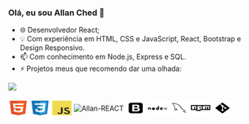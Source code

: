 ### Olá, eu sou Allan Ched 👋

- 🌐 Desenvolvedor React;
- 💡 Com experiência em HTML, CSS e JavaScript, React, Bootstrap e Design Responsivo.
- 📫 Com conhecimento em Node.js, Express e SQL.
- ⚡ Projetos meus que recomendo dar uma olhada:
  
<div>
  <a href="https://github.com/AllanChed">
  <img height="180em" src="https://github-readme-stats.vercel.app/api/top-langs/?username=AllanChed&show_icons=true&theme=dark"/>
</div>
  
<div style="display: inline-block;"><br>
  <img align="center" alt="Allan-HTML" height="30" width="40" src="https://github.com/devicons/devicon/blob/master/icons/html5/html5-original.svg">
  <img align="center" alt="Allan-CSS" height="30" width="40" src="https://github.com/devicons/devicon/blob/master/icons/css3/css3-original.svg">
  <img align="center" alt="Allan-JS" height="30" width="40" src="https://github.com/devicons/devicon/blob/master/icons/javascript/javascript-original.svg">
  <img align="center" alt="Allan-REACT" height="30" width="40" src="https://github.com/vorillaz/devicons/blob/master/!SVG/react.svg">
  <img align="center" alt="Allan-BOOTSTRAP" height="30" width="40" src="https://github.com/vorillaz/devicons/blob/master/!SVG/bootstrap.svg">
  <img align="center" alt="Allan-NODE" height="30" width="40" src="https://github.com/vorillaz/devicons/blob/master/!SVG/nodejs.svg">
  <img align="center" alt="Allan-SQL" height="30" width="40" src="https://github.com/vorillaz/devicons/blob/master/!SVG/mysql.svg">
  <img align="center" alt="Allan-NPM" height="30" width="40" src="https://github.com/vorillaz/devicons/blob/master/!SVG/npm.svg">
  <img align="center" alt="Allan-GIT" height="30" width="40" src="https://github.com/vorillaz/devicons/blob/master/!SVG/git.svg">
</div>
